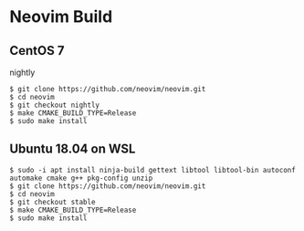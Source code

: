 # Neovim Build

## CentOS 7
nightly
```
$ git clone https://github.com/neovim/neovim.git
$ cd neovim
$ git checkout nightly
$ make CMAKE_BUILD_TYPE=Release
$ sudo make install
```

## Ubuntu 18.04 on WSL
```
$ sudo -i apt install ninja-build gettext libtool libtool-bin autoconf automake cmake g++ pkg-config unzip
$ git clone https://github.com/neovim/neovim.git
$ cd neovim
$ git checkout stable
$ make CMAKE_BUILD_TYPE=Release
$ sudo make install
```
